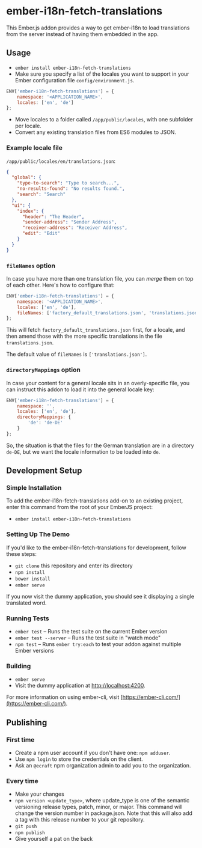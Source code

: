 # ember-i18n-fetch-translations

This Ember.js addon provides a way to get ember-i18n to load translations from the server instead of having them embedded in the app.

## Usage

* `ember install ember-i18n-fetch-translations`
* Make sure you specify a list of the locales you want to support in your Ember configuration file `config/environment.js`.

```js
ENV['ember-i18n-fetch-translations'] = {
    namespace: '<APPLICATION_NAME>',
    locales: ['en', 'de']
};
```
* Move locales to a folder called `/app/public/locales`, with one subfolder per locale.
* Convert any existing translation files from ES6 modules to JSON.

### Example locale file

`/app/public/locales/en/translations.json`:

```json
{
  "global": {
    "type-to-search": "Type to search...",
    "no-results-found": "No results found.",
    "search": "Search"
  },
  "ui": {
    "index": {
      "header": "The Header",
      "sender-address": "Sender Address",
      "receiver-address": "Receiver Address",
      "edit": "Edit"
    }
  }
}
```

### `fileNames` option

In case you have more than one translation file, you can _merge_ them on top of
each other. Here's how to configure that:

```js
ENV['ember-i18n-fetch-translations'] = {
    namespace: '<APPLICATION_NAME>',
    locales: ['en', 'de'],
    fileNames: ['factory_default_translations.json', 'translations.json']
};
```

This will fetch `factory_default_translations.json` first, for a locale, and
then amend those with the more specific translations in the file
`translations.json`.

The default value of `fileNames` is `['translations.json']`.

### `directoryMappings` option

In case your content for a general locale sits in an overly-specific file, you
can instruct this addon to load it into the general locale key:

```js
ENV['ember-i18n-fetch-translations'] = {
    namespace: '',
    locales: ['en', 'de'],
    directoryMappings: {
        'de': 'de-DE'
    }
};
```

So, the situation is that the files for the German translation are in a
directory `de-DE`, but we want the locale information to be loaded into `de`.

## Development Setup

### Simple Installation

To add the ember-i18n-fetch-translations add-on to an existing project, enter this command from the root of your EmberJS project:

* `ember install ember-i18n-fetch-translations`

### Setting Up The Demo

If you'd like to the ember-i18n-fetch-translations for development, follow these steps:

* `git clone` this repository and enter its directory
* `npm install`
* `bower install`
* `ember serve`

If you now visit the dummy application, you should see it displaying a single translated word.

### Running Tests

* `ember test` – Runs the test suite on the current Ember version
* `ember test --server` – Runs the test suite in "watch mode"
* `npm test` – Runs `ember try:each` to test your addon against multiple Ember versions

### Building

* `ember serve`
* Visit the dummy application at [http://localhost:4200](http://localhost:4200).

For more information on using ember-cli, visit [https://ember-cli.com/](https://ember-cli.com/).

## Publishing

### First time

* Create a npm user account if you don't have one: `npm adduser`.
* Use `npm login` to store the credentials on the client.
* Ask an `@ecraft` npm organization admin to add you to the organization.

### Every time

* Make your changes
* `npm version <update_type>`, where update_type is one of the semantic versioning release types, patch, minor, or major. This command will change the version number in package.json. Note that this will also add a tag with this release number to your git repository.
* `git push`
* `npm publish`
* Give yourself a pat on the back
